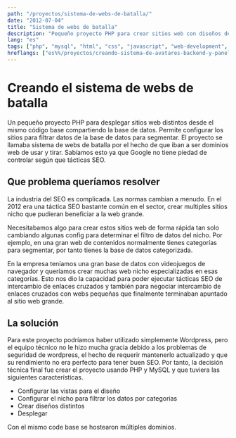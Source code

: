 ```yaml
---
path: "/proyectos/sistema-de-webs-de-batalla/"
date: "2012-07-04"
title: "Sistema de webs de batalla"
description: "Pequeño proyecto PHP para crear sitios web con diseños de vista diferentes que compartían base de datos."
lang: "es"
tags: ["php", "mysql", "html", "css", "javascript", "web-development", "private-project", "company:panaworld"]
hreflangs: ["es%%/proyectos/creando-sistema-de-avatares-backend-y-panel/", "en%%/en/projects/warrior-web-system/"]
---
```

# Creando el sistema de webs de batalla
Un pequeño proyecto PHP para desplegar sitios web distintos desde el mismo código base compartiendo la base de datos. Permite configurar los sitios para filtrar datos de la base de datos para segmentar. El proyecto se llamaba sistema de webs de batalla por el hecho de que iban a ser dominios web de usar y tirar. Sabíamos esto ya que Google no tiene piedad de controlar según que tácticas SEO.

## Que problema queríamos resolver

La industria del SEO es complicada. Las normas cambian a menudo. En el 2012 era una táctica SEO bastante común en el sector, crear multiples sitios nicho que pudieran beneficiar a la web grande.

Necesitabamos algo para crear estos sitios web de forma rápida tan solo cambiando algunas config para determinar el filtro de datos del nicho. Por ejemplo, en una gran web de contenidos normalmente tienes categorías para segmentar, por tanto tienes la base de datos categorizada.

En la empresa teníamos una gran base de datos con videojuegos de navegador y queríamos crear muchas web nicho especializadas en esas categorías. Esto nos dio la capacidad para poder ejecutar tácticas SEO de intercambio de enlaces cruzados y también para negociar intercambio de enlaces cruzados con webs pequeñas que finalmente terminaban apuntado al sitio web grande.

## La solución

Para este proyecto podríamos haber utilizado simplemente Wordpress, pero el equipo técnico no le hizo mucha gracia debido a los problemas de seguridad de wordpress, el hecho de requerir mantenerlo actualizado y que su rendimiento no era perfecto para tener buen SEO. Por tanto, la decisión técnica final fue crear el proyecto usando PHP y MySQL y que tuviera las siguientes características.

* Configurar las vistas para el diseño
* Configurar el nicho para filtrar los datos por categorias
* Crear diseños distintos
* Desplegar

Con el mismo code base se hostearon múltiples dominios.
